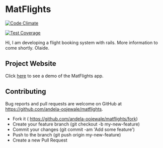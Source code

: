 # MatFlights

[![Code Climate](https://codeclimate.com/repos/56329611e30ba048d7004239/badges/f3093d2e49fb01a9217f/gpa.svg)](https://codeclimate.com/repos/56329611e30ba048d7004239/feed)

[![Test Coverage](https://codeclimate.com/repos/56329611e30ba048d7004239/badges/f3093d2e49fb01a9217f/coverage.svg)](https://codeclimate.com/repos/56329611e30ba048d7004239/coverage)


Hi,
I am developing a flight booking system with rails.
More information to come shortly.
Olaide.

## Project Website
Click [here](https://matflights.herokuapp.com/) to see a demo of the MatFlights app.

## Contributing

Bug reports and pull requests are welcome on GitHub at https://github.com/andela-oojewale/matflights.

* Fork it ( https://github.com/andela-oojewale/matflights/fork)
* Create your feature branch (git checkout -b my-new-feature)
* Commit your changes (git commit -am 'Add some feature')
* Push to the branch (git push origin my-new-feature)
* Create a new Pull Request